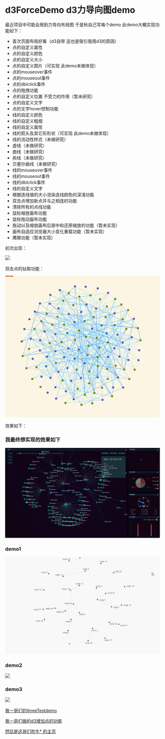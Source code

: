 # d3ForceDemo d3力导向图demo

最近项目中可能会用到力导向布局图 于是秋自己写咯个demo 此demo大概实现功能如下：
* 首次页面布局好看（d3自带 这也是吸引我用d3的原因）
* 点的自定义属性
* 点的自定义颜色
* 点的自定义大小
* 点的自定义图片（可实现 此demo未做体现）
* 点的mouseover事件
* 点的mouseout事件
* 点的dblclick事件
* 点的拖拽功能 
* 点的自定义位置 不受力的作用（暂未研究）
* 点的自定义文字
* 点的文字hover控制功能
* 线的自定义颜色
* 线的自定义粗细
* 线的自定义属性
* 线的箭头及其它形形状（可实现 此demo未做体现）
* 线的流动性样式（未做研究）
* 虚线（未做研究）
* 曲线（未做研究）
* 拆线（未做研究）
* 贝塞尔曲线（未做研究）
* 线的mouseover事件
* 线的mouseout事件
* 线的dblclick事件
* 线的自定义文字
* 根据连线值的大小渲染连线颜色的深浅功能
* 双击点增加新点并与之相连的功能
* 清除所有的点线功能
* 鼠标缩放画布功能
* 鼠标拖动画布功能
* 拖动以及缩放画布后居中和还原缩放的功能（暂未实现）
* 画布自适应浏览器大小变化重载功能（暂未实现）
* 鹰眼功能（暂未实现）

初次出现：


![](images/forceImg1.gif)


双击点的钻取功能：


![](images/forceImg2.gif)


效果如下：

 ### 我最终想实现的效果如下
 ![](img.png)
 
 ### demo1
 ![](img1.gif)
 
 ### demo2
 ![](img2.gif)
 
 ### demo3
 ![](img3.gif)

[我一哥们的threeTestdemo](https://doter1995.github.io/three/threeTest/)

[我一哥们做的d3增加点的功能](https://doter1995.github.io/d3/charts/force.html)

[然后是这哥们吹牛* 的主页](https://doter1995.github.io/)
